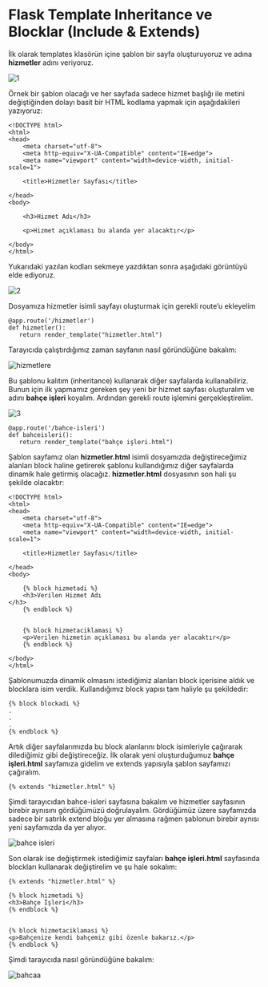 # Flask Template Inheritance ve Blocklar (Include & Extends)

İlk olarak templates klasörün içine şablon bir sayfa oluşturuyoruz ve adına **hizmetler** adını veriyoruz.

![1](https://user-images.githubusercontent.com/59111328/136694180-9da44c7d-3abf-4b9e-a326-ccc760193762.PNG)

Örnek bir şablon olacağı ve her sayfada sadece hizmet başlığı ile metini değiştiğinden dolayı basit bir HTML kodlama yapmak için aşağıdakileri yazıyoruz:
```
<!DOCTYPE html>
<html>
<head>
    <meta charset="utf-8">
    <meta http-equiv="X-UA-Compatible" content="IE=edge">
    <meta name="viewport" content="width=device-width, initial-scale=1">

    <title>Hizmetler Sayfası</title>

</head>
<body>

    <h3>Hizmet Adı</h3>    

    <p>Hizmet açıklaması bu alanda yer alacaktır</p>

</body>
</html>

```

Yukarıdaki yazılan kodları sekmeye yazdıktan sonra aşağıdaki görüntüyü elde ediyoruz.

![2](https://user-images.githubusercontent.com/59111328/136694187-1f01ee0c-fccf-4a9b-aadf-665ad499cc3e.PNG)

Dosyamıza hizmetler isimli sayfayı oluşturmak için gerekli route’u ekleyelim

```
@app.route('/hizmetler')
def hizmetler():
   return render_template("hizmetler.html")

```
Tarayıcıda çalıştırdığımız zaman sayfanın nasıl göründüğüne bakalım:

![hizmetlere](https://user-images.githubusercontent.com/59111328/135275939-7b1609e9-f46d-4f9b-9794-dbc72871c61d.PNG)

Bu şablonu kalıtım (inheritance) kullanarak diğer sayfalarda kullanabiliriz. Bunun için ilk yapmamız gereken şey yeni bir hizmet sayfası oluşturalım ve adını **bahçe işleri** koyalım. Ardından gerekli route işlemini gerçekleştirelim.

![3](https://user-images.githubusercontent.com/59111328/136694198-cebde9c0-28d6-4ed6-893c-1e525ef1e7b7.PNG)


```
@app.route('/bahce-isleri')
def bahceisleri():
   return render_template("bahçe işleri.html")
```

Şablon sayfamız olan **hizmetler.html** isimli dosyamızda değiştireceğimiz alanları block haline getirerek şablonu kullandığımız diğer sayfalarda dinamik hale getirmiş olacağız. **hizmetler.html** dosyasının son hali şu şekilde olacaktır:

```
<!DOCTYPE html>
<html>
<head>
    <meta charset="utf-8">
    <meta http-equiv="X-UA-Compatible" content="IE=edge">
    <meta name="viewport" content="width=device-width, initial-scale=1">

    <title>Hizmetler Sayfası</title>

</head>
<body>

    {% block hizmetadi %}
    <h3>Verilen Hizmet Adı
</h3> 
    {% endblock %}


    {% block hizmetaciklamasi %}
    <p>Verilen hizmetin açıklaması bu alanda yer alacaktır</p>
    {% endblock %}

</body>
</html>
```

Şablonumuzda dinamik olmasını istediğimiz alanları block içerisine aldık ve blocklara isim verdik. Kullandığımız block yapısı tam haliyle şu şekildedir:

```
{% block blockadi %}
.
.
.
{% endblock %}
```

Artık diğer sayfalarımızda bu block alanlarını block isimleriyle çağırarak dilediğimiz gibi değiştireceğiz. İlk olarak yeni oluşturduğumuz **bahçe işleri.html** sayfamıza gidelim ve extends yapısıyla şablon sayfamızı çağıralım.

```
{% extends "hizmetler.html" %}
```

Şimdi tarayıcıdan bahce-isleri sayfasına bakalım ve hizmetler sayfasının birebir aynısını gördüğümüzü doğrulayalım. Gördüğümüz üzere sayfamızda sadece bir satırlık extend bloğu yer almasına rağmen şablonun birebir aynısı yeni sayfamızda da yer alıyor.

![bahce isleri](https://user-images.githubusercontent.com/59111328/135277586-ae0bf57c-2365-42c1-9de1-312b19a20b1e.PNG)

Son olarak ise değiştirmek istediğimiz sayfaları **bahçe işleri.html** sayfasında blockları kullanarak değiştirelim ve şu hale sokalım:

```
{% extends "hizmetler.html" %}

{% block hizmetadi %}
<h3>Bahçe İşleri</h3>
{% endblock %}


{% block hizmetaciklamasi %}
<p>Bahçenize kendi bahçemiz gibi özenle bakarız.</p>
{% endblock %}

```
Şimdi tarayıcıda nasıl göründüğüne bakalım:

![bahcaa](https://user-images.githubusercontent.com/59111328/135277828-3548d183-a0b7-4c01-bc42-6aadf36edbad.PNG)

